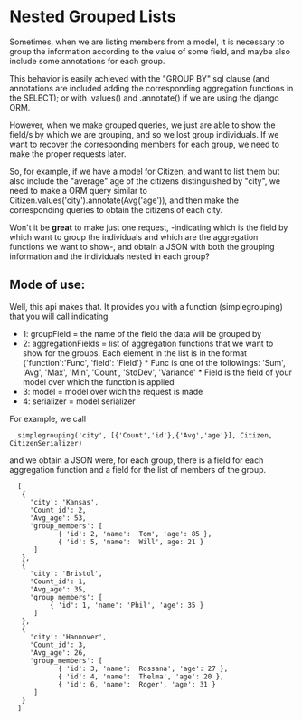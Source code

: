 # Nested Grouped Lists

Sometimes, when we are listing members from a model, it is necessary to group the information according to the value of some field, and maybe also include some annotations for each group.

This behavior is easily achieved with the "GROUP BY" sql clause (and annotations are included adding the corresponding aggregation functions in the SELECT); or with .values() and .annotate() if we are using the django ORM.

However, when we make grouped queries, we just are able to show the field/s by which we are grouping, and so we lost group individuals.
If we want to recover the corresponding members for each group, we need to make the proper requests later.

So, for example, if we have a model for Citizen, and want to list them but also include the "average" age of the citizens distinguished by "city",
we need to make a ORM query similar to Citizen.values('city').annotate(Avg('age')),
and then make the corresponding queries to obtain the citizens of each city.

Won't it be **great** to make just one request, -indicating which is the field by which want to group the individuals and which are the aggregation functions we want to show-, and obtain a JSON with both the grouping information and the individuals nested in each group?

## Mode of use:

Well, this api makes that. It provides you with a function (simplegrouping) that you will call indicating
- 1: groupField = the name of the field the data will be grouped by
- 2: aggregationFields = list of aggregation functions that we want to show for the groups.
     Each element in the list is in the format {'function':'Func', 'field': 'Field'}
      * Func is one of the followings: 'Sum', 'Avg', 'Max', 'Min', 'Count', 'StdDev', 'Variance'
      * Field is the field of your model over which the function is applied
- 3: model = model over wich the request is made
- 4: serializer = model serializer

For example, we call
```
  simplegrouping('city', [{'Count','id'},{'Avg','age'}], Citizen, CitizenSerializer)
```

and we obtain a JSON were, for each group, there is a field for each aggregation function and a field for the list of members of the group.

```
  [
   {
     'city': 'Kansas',
     'Count_id': 2,
     'Avg_age': 53,
     'group_members': [
        	{ 'id': 2, 'name': 'Tom', 'age': 85 },
         	{ 'id': 5, 'name': 'Will', age: 21 }
      ]
   },
   {
     'city': 'Bristol',
     'Count_id': 1,
     'Avg_age': 35,
     'group_members': [
          { 'id': 1, 'name': 'Phil', 'age': 35 }
      ]
   },
   {
     'city': 'Hannover',
     'Count_id': 3,
     'Avg_age': 26,
     'group_members': [
        	{ 'id': 3, 'name': 'Rossana', 'age': 27 },
         	{ 'id': 4, 'name': 'Thelma', 'age': 20 },
        	{ 'id': 6, 'name': 'Roger', 'age': 31 }
      ]
   }
  ]
```
